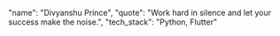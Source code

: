 "name": "Divyanshu Prince",
"quote": "Work hard in silence and let your success make the noise.",
"tech_stack": "Python, Flutter"